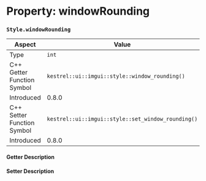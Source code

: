 
# Property: windowRounding
### `Style.windowRounding`

| Aspect | Value |
| --- | --- |
| Type | `int` |
| C++ Getter Function Symbol | `kestrel::ui::imgui::style::window_rounding()` |
| Introduced | 0.8.0 |
| C++ Setter Function Symbol | `kestrel::ui::imgui::style::set_window_rounding()` |
| Introduced | 0.8.0 |

#### Getter Description

#### Setter Description

